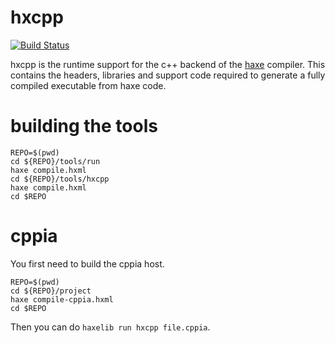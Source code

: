 # hxcpp

[![Build Status](https://dev.azure.com/HaxeFoundation/GitHubPublic/_apis/build/status/HaxeFoundation.hxcpp?branchName=master)](https://dev.azure.com/HaxeFoundation/GitHubPublic/_build/latest?definitionId=3&branchName=master)

hxcpp is the runtime support for the c++ backend of the [haxe](http://haxe.org/) compiler. This contains the headers, libraries and support code required to generate a fully compiled executable from haxe code.


# building the tools

```
REPO=$(pwd)
cd ${REPO}/tools/run
haxe compile.hxml
cd ${REPO}/tools/hxcpp
haxe compile.hxml
cd $REPO
```

# cppia

You first need to build the cppia host.

```
REPO=$(pwd)
cd ${REPO}/project
haxe compile-cppia.hxml
cd $REPO
```

Then you can do `haxelib run hxcpp file.cppia`.
